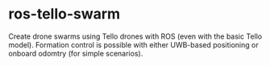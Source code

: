 # ros-tello-swarm
Create drone swarms using Tello drones with ROS (even with the basic Tello model). Formation control is possible with either UWB-based positioning or onboard odomtry (for simple scenarios).
